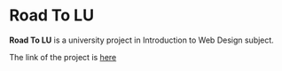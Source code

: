 # Road To LU

**Road To LU** is a university project in Introduction to Web Design subject.

The link of the project is [here](https://infallible-lalande-a6405d.netlify.app/)
